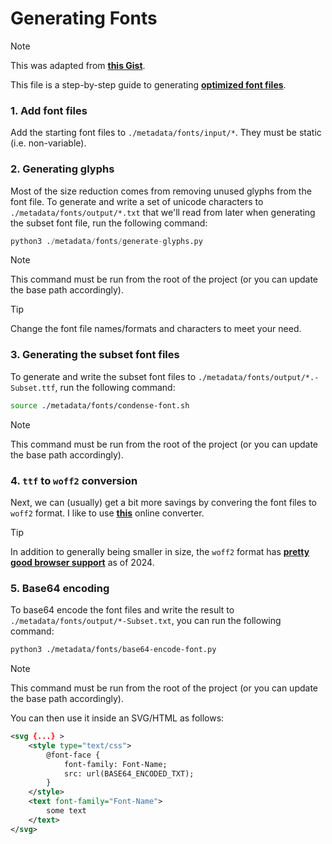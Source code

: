 # Generating Fonts

> [!NOTE]
> This was adapted from [**this Gist**](https://gist.github.com/fiveoutofnine/48d7f344433bba862c4151a7f3cf318f/).

This file is a step-by-step guide to generating [**optimized font files**](https://github.com/fiveoutofnine/555/blob/c4ef5ab0e110895105a061fd6bc0b174b776dabb/src/utils/FiveFiveFiveConstants.sol#L16).

### 1. Add font files

Add the starting font files to `./metadata/fonts/input/*`. They must be static (i.e. non-variable).

### 2. Generating glyphs

Most of the size reduction comes from removing unused glyphs from the font file. To generate and write a set of unicode characters to `./metadata/fonts/output/*.txt` that we'll read from later when generating the subset font file, run the following command:

```py
python3 ./metadata/fonts/generate-glyphs.py
```

> [!NOTE]
> This command must be run from the root of the project (or you can update the base path accordingly).

> [!TIP]
> Change the font file names/formats and characters to meet your need.

### 3. Generating the subset font files

To generate and write the subset font files to `./metadata/fonts/output/*.-Subset.ttf`, run the following command:

```sh
source ./metadata/fonts/condense-font.sh
```

> [!NOTE]
> This command must be run from the root of the project (or you can update the base path accordingly).

### 4. `ttf` to `woff2` conversion

Next, we can (usually) get a bit more savings by convering the font files to `woff2` format. I like to use [**this**](https://cloudconvert.com/ttf-to-woff2) online converter.

> [!TIP]
> In addition to generally being smaller in size, the `woff2` format has [**pretty good browser support**](https://caniuse.com/?search=woff2) as of 2024.

### 5. Base64 encoding

To base64 encode the font files and write the result to `./metadata/fonts/output/*-Subset.txt`, you can run the following command:

```sh
python3 ./metadata/fonts/base64-encode-font.py
```

> [!NOTE]
> This command must be run from the root of the project (or you can update the base path accordingly).

You can then use it inside an SVG/HTML as follows:

```svg
<svg {...} >
    <style type="text/css">
        @font-face {
            font-family: Font-Name;
            src: url(BASE64_ENCODED_TXT);
        }
    </style>
    <text font-family="Font-Name">
        some text
    </text>
</svg>
```
